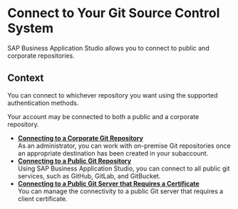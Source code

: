 <!-- loioe7a42bcb9d124b43be7e396b11d5e808 -->

# Connect to Your Git Source Control System

SAP Business Application Studio allows you to connect to public and corporate repositories.



## Context

You can connect to whichever repository you want using the supported authentication methods.

Your account may be connected to both a public and a corporate repository.

-   **[Connecting to a Corporate Git Repository](Connecting_to_a_Corporate_Git_Repository_d54ddfc.md "As an administrator, you can work with on-premise Git repositories once an appropriate
		destination has been created in your subaccount.")**  
As an administrator, you can work with on-premise Git repositories once an appropriate destination has been created in your subaccount.
-   **[Connecting to a Public Git Repository](Connecting_to_a_Public_Git_Repository_a47db8b.md "Using SAP Business Application Studio, you can
		connect to all public git services, such as GitHub, GitLab, and GitBucket.")**  
Using SAP Business Application Studio, you can connect to all public git services, such as GitHub, GitLab, and GitBucket.
-   **[Connecting to a Public Git Server that Requires a Certificate](Connecting_to_a_Public_Git_Server_that_Requires_a_Certificate_3d0c374.md "You can manage the connectivity to a public Git server that requires a client
		certificate. ")**  
You can manage the connectivity to a public Git server that requires a client certificate.

